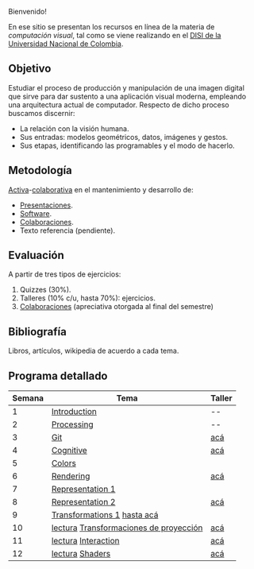 Bienvenido!

En ese sitio se presentan los recursos en línea de la materia de _computación visual_, tal como se viene realizando
en el [DISI de la Universidad Nacional de Colombia](http://www.ingenieria.unal.edu.co/dependencias/departamentos/departamento-de-ingenieria-de-sistemas-e-industrial).

## Objetivo

Estudiar el proceso de producción y manipulación de una imagen digital que sirve para dar sustento a una aplicación visual moderna, empleando una arquitectura actual de computador. Respecto de dicho proceso buscamos discernir:

* La relación con la visión humana.
* Sus entradas: modelos geométricos, datos, imágenes y gestos.
* Sus etapas, identificando las programables y el modo de hacerlo.

## Metodología

[Activa](https://en.wikipedia.org/wiki/Active_learning)-[colaborativa](https://github.com/VisualComputing/Introduction) en el mantenimiento y desarrollo de:

* [Presentaciones](https://github.com/orgs/VisualComputing/teams/presentations/repositories).
* [Software](https://github.com/remixlab/proscene).
* [Colaboraciones](collaborations.md).
* Texto referencia (pendiente).

## Evaluación

A partir de tres tipos de ejercicios:

1. Quizzes (30%).
2. Talleres (10% c/u, hasta 70%): ejercicios.
3. [Colaboraciones](collaborations.md) (apreciativa otorgada al final del semestre)

<!---  
Observaciones:

* Los quizzes se evaluan cuantitativamente.
* Los talleres, cualitativamente como _completados_.
* Un taller se completa mediante sustentación oral _in situ_.
--->

## Bibliografía

Libros, artículos, wikipedia de acuerdo a cada tema.

## Programa detallado

| Semana | Tema                                                                    | Taller                                                       |
|--------|-------------------------------------------------------------------------|--------------------------------------------------------------|
| 1      | [Introduction](https://github.com/VisualComputing/Introduction)         | --                                                           |
| 2      | [Processing](https://processing.org/)                                   | --                                                           |
| 3      | [Git](https://github.com/VisualComputing/git)                           | [acá](https://github.com/VisualComputing/git_ws)             |
| 4      | [Cognitive](https://github.com/VisualComputing/Cognitive)               | [acá](https://github.com/VisualComputing/Illusions_ws)       |
| 5      | [Colors](https://github.com/VisualComputing/colors)                     |                                                              |
| 6      | [Rendering](https://github.com/VisualComputing/Rendering)               | [acá](https://github.com/VisualComputing/Raster_ws)          |
| 7      | [Representation 1](https://github.com/VisualComputing/Representation)   |                                                              |
| 8      | [Representation 2](https://github.com/VisualComputing/Curves)           | [acá](https://github.com/VisualComputing/representation_ws)  |
| 9      | [Transformations 1](https://github.com/VisualComputing/Transformations) [hasta acá](http://visualcomputing.github.io/Transformations/#/6/25) |                                                              |
| 10     | [lectura](http://www.songho.ca/opengl/gl_projectionmatrix.html) [Transformaciones de proyección](http://visualcomputing.github.io/Transformations/#/7) | [acá](https://github.com/VisualComputing/Transformations_ws) |
| 11     | [lectura](https://hal.inria.fr/hal-00789413/document) [Interaction](https://github.com/VisualComputing/Interaction) | [acá](https://github.com/VisualComputing/interaction_ws) |
| 12     | [lectura](https://processing.org/tutorials/pshader/) [Shaders](https://github.com/VisualComputing/Shaders) | [acá](https://github.com/VisualComputing/shaders_ws) |
